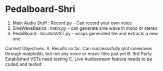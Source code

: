 # Pedalboard-Shri
1.  Main Audio Stuff : Record.py - Can record your own voice
2.  SineWaveBasics : main.py - can generate sine wave in mono or stereo
3.  PedalBoard : ScratchVST.py - wraps generated file and extracts a new one


Current Objectives:
A.  Results so far: Can successsfully plot sinewaves through matplotlib, but not any voice or music files just yet
B.  3rd Party Established VSTs need testing
C.  Live Audiostream feature needs to be coded and tested
